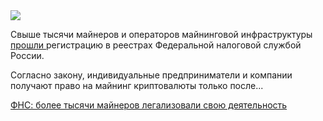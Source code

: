 <!--2025-05-30 12:31:41-->
<div class="yb">
  <div class="rss habr"><img src="https://habrastorage.org/getpro/habr/upload_files/e06/8df/eef/e068dfeef4f494e72c13cd8007230485.jpg" /><p>Свыше тысячи майнеров и операторов майнинговой инфраструктуры <a href="https://www.nalog.gov.ru/rn77/news/activities_fts/16327279/" rel="noopener noreferrer nofollow">прошли </a>регистрацию в реестрах Федеральной налоговой службой России. </p><p>Согласно закону, индивидуальные предприниматели и компании получают право на майнинг криптовалюты только после... <p class="titl"><a href="https://habr.com/ru/news/914336/?utm_source=habrahabr&utm_medium=rss&utm_campaign=914336">ФНС: более тысячи майнеров легализовали свою деятельность</a></p></div>
</div>
